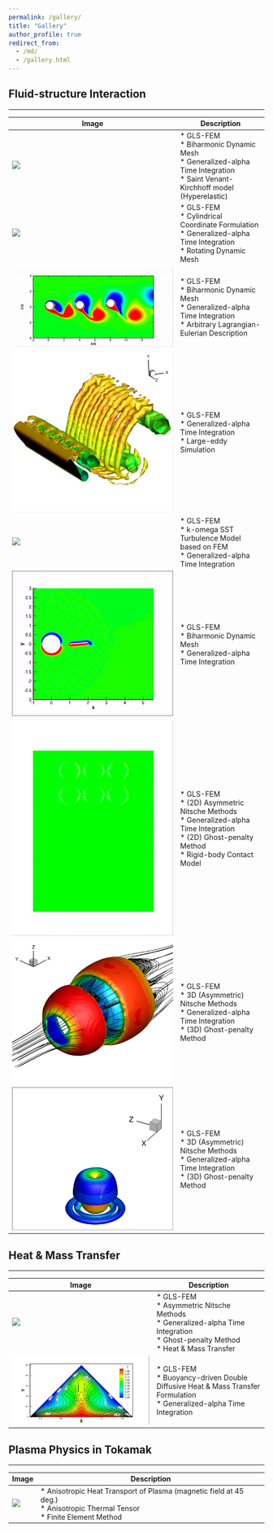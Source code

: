 ```yaml
---
permalink: /gallery/
title: "Gallery"
author_profile: true
redirect_from: 
  - /md/
  - /gallery.html
---
```



## Fluid-structure Interaction

---

| Image | Description |
|----------|----------|
| ![](images/flexible_splitter_plate_mesh.gif)  | * GLS-FEM<br> * Biharmonic Dynamic Mesh<br> * Generalized-alpha Time Integration<br> * Saint Venant-Kirchhoff model (Hyperelastic) |
| ![](images/rotating_turbine_blades.gif)   |  * GLS-FEM<br> * Cylindrical Coordinate Formulation<br> * Generalized-alpha Time Integration<br> * Rotating Dynamic Mesh  |
| ![](images/tandem.gif)   |  * GLS-FEM<br> * Biharmonic Dynamic Mesh<br> * Generalized-alpha Time Integration<br> * Arbitrary Lagrangian-Eulerian Description|
| ![](images/aerofoil_large-eddy-simulation.jpeg)  | * GLS-FEM<br> * Generalized-alpha Time Integration<br> * Large-eddy Simulation |
| ![](images/re41300_k-omega-SST.gif)  | * GLS-FEM<br> * k-omega SST Turbulence Model based on FEM <br> * Generalized-alpha Time Integration<br>|
| ![](images/active_flow_control.gif)  | * GLS-FEM<br> * Biharmonic Dynamic Mesh<br> * Generalized-alpha Time Integration<br>|
| ![](images/6cyl_fall.gif)  | * GLS-FEM<br> * (2D) Asymmetric Nitsche Methods <br> * Generalized-alpha Time Integration<br> * (2D) Ghost-penalty Method<br>  * Rigid-body Contact Model<br>|
| ![](images/ball.jpg)  | * GLS-FEM<br> * 3D (Asymmetric) Nitsche Methods <br> * Generalized-alpha Time Integration<br> * (3D) Ghost-penalty Method<br>|
| ![](images/wall_particle_collision.jpg)  | * GLS-FEM<br> * 3D (Asymmetric) Nitsche Methods <br> * Generalized-alpha Time Integration<br> * (3D) Ghost-penalty Method<br>|


## Heat & Mass Transfer

---

| Image | Description |
|----------|----------|
| ![](images/hm_viv_mesh_t.gif)  | * GLS-FEM<br> * Asymmetric Nitsche Methods <br> * Generalized-alpha Time Integration<br> * Ghost-penalty Method<br> * Heat & Mass Transfer<br>|
| ![](images/solar.jpeg)  | * GLS-FEM<br> * Buoyancy-driven Double Diffusive Heat & Mass Transfer Formulation <br> * Generalized-alpha Time Integration<br>|


## Plasma Physics in Tokamak

---

| Image | Description |
|----------|----------|
| ![](images/T1_theta_45.png)  | * Anisotropic Heat Transport of Plasma (magnetic field at 45 deg.)<br> * Anisotropic Thermal Tensor<br> * Finite Element Method<br> |

